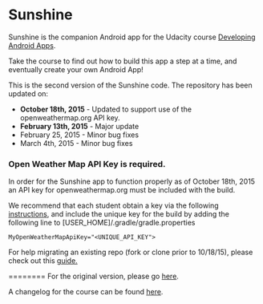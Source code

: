 Sunshine
========

Sunshine is the companion Android app for the Udacity course [Developing Android Apps](https://eu.udacity.com/course/new-android-fundamentals--ud851).

Take the course to find out how to build this app a step at a time, and eventually create your own Android App!

This is the second version of the Sunshine code. The repository has been updated on:

* **October 18th, 2015** - Updated to support use of the openweathermap.org API key.
* **February 13th, 2015** - Major update
* February 25, 2015 - Minor bug fixes
* March 4th, 2015 - Minor bug fixes

### Open Weather Map API Key is required.

In order for the Sunshine app to function properly as of October 18th, 2015 an API key for openweathermap.org must be included with the build.

We recommend that each student obtain a key via the following [instructions](http://openweathermap.org/appid#use), and include the unique key for the build by adding the following line to [USER_HOME]/.gradle/gradle.properties

`MyOpenWeatherMapApiKey="<UNIQUE_API_KEY">`

For help migrating an existing repo (fork or clone prior to 10/18/15), please check out this [guide.](https://docs.google.com/document/d/1e8LXahedBlCW1_dp_FyvQ3ugUAwUBJDuJCoKf3tgNVs/pub?embedded=true) 

========
For the original version, please go [here](https://github.com/udacity/Sunshine).

A changelog for the course can be found [here](https://docs.google.com/a/knowlabs.com/document/d/193xJb_OpcNCqgquMhxPrMh05IEYFXQqt0S6-6YK8gBw/pub).
